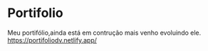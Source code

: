 ﻿# Portifolio
Meu portifólio,ainda está em contrução mais venho evoluindo ele.
https://portifoliodv.netlify.app/
